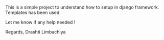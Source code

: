 This is a simple project to understand how to setup in django framework. Templates has been used.

Let me know if any help needed !

Regards,
Drashti Limbachiya
